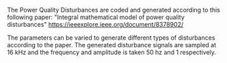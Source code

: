 The Power Quality Disturbances are coded and generated according to this following paper:  "Integral mathematical model of power quality disturbances" https://ieeexplore.ieee.org/document/8378902/

The parameters can be varied to generate different types of disturbances according to the paper. The generated disturbance signals are sampled at 16 kHz and the frequency and amplitude is taken 50 hz and 1 respectively.
